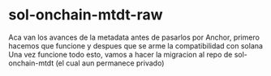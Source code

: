 # sol-onchain-mtdt-raw
Aca van los avances de la metadata antes de pasarlos por Anchor, primero hacemos que funcione y despues que se arme la compatibilidad con solana
Una vez funcione todo esto, vamos a hacer la migracion al repo de sol-onchain-mtdt (el cual aun permanece privado)
